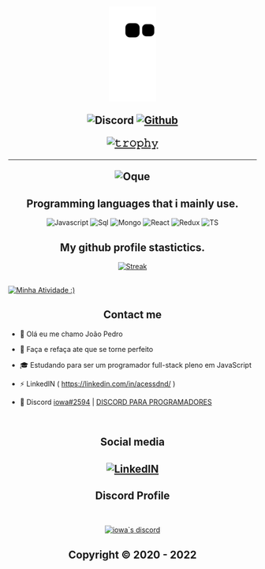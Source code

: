 <h2 align="center">

  
<p align="center">
  
<div> 
 
  ![Snake animation](https://github.com/rafaballerini/rafaballerini/blob/output/github-contribution-grid-snake.svg)
 
</div>


<p align="center">
   <img alt="Discord" src="https://img.shields.io/badge/Discord-iowa%232594-7289DA?style=for-the-badge&logo=discord&logoColor=7289DA&logoWidth=10&labelColor=000%27"></a>  
  <a href="https://github.com/AcessDnD">
   <img alt="Github" src="https://img.shields.io/github/followers/AcessDnd?color=7289DA&logo=github&label=Seguidores&style=for-the-badge&logoWidth=10&labelColor=000'"></a>   
  
  
[![𝚝𝚛𝚘𝚙𝚑𝚢](https://github-profile-trophy.vercel.app/?username=ryo-ma&column=8&margin-w=20&margin-h=0&no-bg=true&no-frame=true&theme=dark_dimmed)](https://github.com/ryo-ma)

  ----


<p align="center">
<img src="https://readme-spotify-status-liart.vercel.app/api/run-spotify-status" alt="Oque" width="300" align/>
</p>


<h2 align="center">Programming languages that i mainly use.</h2>
<p align="center">
  <img alt="Javascript" src="https://img.shields.io/badge/-JavaScript-090909?style=for-the-badge&logo=JavaScript&logoColor=E9D54D"></a> 
  <img alt="Sql" src="https://img.shields.io/badge/-Sql-090909?style=for-the-badge&logo=mysql&logoColor=00648B"></a> 
  <img alt="Mongo" src="https://img.shields.io/badge/-MongoDB-090909?style=for-the-badge&logo=MongoDB&logoColor=00648B"></a> 
  <img alt="React" src="https://img.shields.io/badge/-React-090909?style=for-the-badge&logo=React&logoColor=E9D54D"></a>
  <img alt="Redux" src="https://img.shields.io/badge/-Redux-090909?style=for-the-badge&logo=Redux&logoColor=E9D54D"></a>
  <img alt="TS" src="https://img.shields.io/badge/-TS-090909?style=for-the-badge&logo=TypeScript&logoColor=E9D54D"></a>
</p>



<h2 align="center">My github profile stastictics.</h2>

<p align="center">
    <a href="https://github.com/AcessDnd">
        <img title="Status de João" alt="Streak" src="https://github-readme-streak-stats.herokuapp.com/?user=AcessDnd&theme=dark&hide_border=true&stroke=f53b3b"/>
    </a>
</p><br>
<a href="https://github.com/AcessDnd"><img alt="Minha Atividade :)" src="https://activity-graph.herokuapp.com/graph?username=AcessDnd&bg_color=0D1117&color=eca15b&line=eca15b&point=FFFFFF&hide_border=true" /></a>
  



<h2 align="center">Contact me</h2>


- 👋 Olá eu me chamo João Pedro

- 📌 Faça e refaça ate que se torne perfeito

- 🎓 Estudando para ser um programador full-stack pleno em JavaScript

- ⚡ LinkedIN ( https://linkedin.com/in/acessdnd/ )

- 💬 Discord [iowa#2594](https://discord.com/users/758043294612848660) | [DISCORD PARA PROGRAMADORES](https://discord.gg/programming)

</pre><br>

<h2 align="center">Social media</h2>

<h2 align="center"</h2>

[![LinkedIN](https://img.shields.io/badge/-LinkedIN-%23282a36?style=for-the-badge&logoColor=0000FF&logo=linkedin)](linkedin.com/in/acessdnd/)


<h2 align="center">Discord Profile</h2><br>
  <p align="center">
    <a href="https://discord.com/users/758043294612848660">
        <img title="Iowa`s Profile" alt="iowa`s discord" src="https://discord.c99.nl/widget/theme-1/758043294612848660.png"/>
    </a>
</p>

</p>

<h2 align="center"> Copyright © 2020 - 2022
